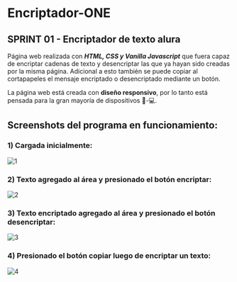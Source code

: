 # Encriptador-ONE
## SPRINT 01 - Encriptador de texto alura

Página web realizada con **_HTML, CSS y Vanilla Javascript_** que fuera capaz de encriptar cadenas de texto y desencriptar las que ya hayan sido creadas por la misma página. Adicional a esto también se puede copiar al cortapapeles el mensaje encriptado o desencriptado mediante un botón.	

La página web está creada con **diseño responsivo**, por lo tanto está pensada para la gran mayoría de dispositivos 📱-💻. 

## Screenshots del programa en funcionamiento:

### 1) Cargada inicialmente:
![1](https://user-images.githubusercontent.com/82405377/189584614-e9b74df4-c460-463f-a629-7da7a7fa49f3.png)

### 2) Texto agregado al área y presionado el botón encriptar:
![2](https://user-images.githubusercontent.com/82405377/189583453-be07ed97-0c25-4bc6-b1be-77e2d7f6b04c.png)

### 3) Texto encriptado agregado al área y presionado el botón desencriptar:
![3](https://user-images.githubusercontent.com/82405377/189583463-148bf78a-0e6d-4f5b-b31b-03974cc7fb3a.png)

### 4) Presionado el botón copiar luego de encriptar un texto:
![4](https://user-images.githubusercontent.com/82405377/189583486-0a227a9a-fd74-4bf6-a3e5-27561a4e6e82.png)

